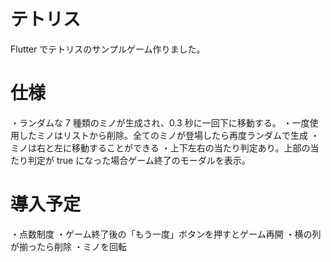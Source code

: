 # テトリス

Flutter でテトリスのサンプルゲーム作りました。

# 仕様

・ランダムな 7 種類のミノが生成され、0.3 秒に一回下に移動する。
・一度使用したミノはリストから削除。全てのミノが登場したら再度ランダムで生成
・ミノは右と左に移動することができる
・上下左右の当たり判定あり。上部の当たり判定が true になった場合ゲーム終了のモーダルを表示。

# 導入予定

・点数制度
・ゲーム終了後の「もう一度」ボタンを押すとゲーム再開
・横の列が揃ったら削除
・ミノを回転
